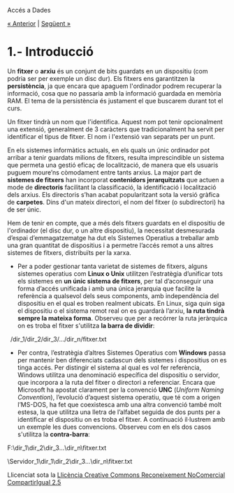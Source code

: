 Accés a Dades


[« Anterior](objectius.md) | [Següent »](2_la_classe_file_generalitats.md)
# <a name="main"></a>**1.- Introducció**
Un **fitxer** o **arxiu** és un conjunt de bits guardats en un dispositiu (com podria ser per exemple un disc dur). Els fitxers ens garantitzen la **persistència**, ja que encara que apaguem l'ordinador podrem recuperar la informació, cosa que no passaria amb la informació guardada en memòria RAM. El tema de la persistència és justament el que buscarem durant tot el curs.

Un fitxer tindrà un nom que l'identifica. Aquest nom pot tenir opcionalment una extensió, generalment de 3 caràcters que tradicionalment ha servit per identificar el tipus de fitxer. El nom i l'extensió van separats per un punt.

En els sistemes informàtics actuals, en els quals un únic ordinador pot arribar a tenir guardats milions de fitxers, resulta imprescindible un sistema que permeta una gestió eficaç de localització, de manera que els usuaris puguem moure’ns còmodament entre tants arxius. La major part de **sistemes de fitxers** han incorporat **contenidors jerarquitzats** que actuen a mode de **directoris** facilitant la classificació, la identificació i localització dels arxius. Els directoris s’han acabat popularitzant sota la versió gràfica de **carpetes**. Dins d'un mateix directori, el nom del fitxer (o subdirectori) ha de ser únic.

Hem de tenir en compte, que a més dels fitxers guardats en el dispositiu de l'ordinador (el disc dur, o un altre dispositiu), la necessitat desmesurada d’espai d’emmagatzematge ha dut els Sistemes Operatius a treballar amb una gran quantitat de dispositius i a permetre l’accés remot a uns altres sistemes de fitxers, distribuïts per la xarxa.

- Per a poder gestionar tanta varietat de sistemes de fitxers, alguns sistemes operatius com **Linux o Unix** utilitzen l’estratègia d’unificar tots els sistemes en **un únic sistema de fitxers**, per tal d’aconseguir una forma d’accés unificada i amb una única jerarquia que facilite la referència a qualsevol dels seus components, amb independència del dispositiu en el qual es troben realment ubicats. En Linux, siga quin siga el dispositiu o el sistema remot real on es guardarà l’arxiu, **la ruta tindrà sempre la mateixa forma**. Observeu que per a recórrer la ruta jeràrquica on es troba el fitxer s'utilitza **la barra de dividir**:

` `/dir\_1/dir\_2/dir\_3/.../dir\_n/fitxer.txt

- Per contra, l’estratègia d’altres Sistemes Operatius com **Windows** passa per mantenir ben diferenciats cadascun dels sistemes i dispositius on es tinga accés. Per distingir el sistema al qual es vol fer referència, Windows utilitza una denominació específica del dispositiu o servidor, que incorpora a la ruta del fitxer o directori a referenciar. Encara que Microsoft ha apostat clarament per la convenció **UNC** (*Uniform Naming Convention*), l’evolució d’aquest sistema operatiu, que té com a origen l’MS-DOS, ha fet que coexistesca amb una altra convenció també molt estesa, la que utilitza una lletra de l’alfabet seguida de dos punts per a identificar el dispositiu on es troba el fitxer. A continuació il·lustrem amb un exemple les dues convencions. Observeu com en els dos casos s'utilitza la **contra-barra**:

F:\dir\_1\dir\_2\dir\_3\...\dir\_n\fitxer.txt

\\Servidor\_1\dir\_1\dir\_2\dir\_3\...\dir\_n\fitxer.txt



Llicenciat sota la [Llicència Creative Commons Reconeixement NoComercial CompartirIgual 2.5](http://creativecommons.org/licenses/by-nc-sa/2.5/)


